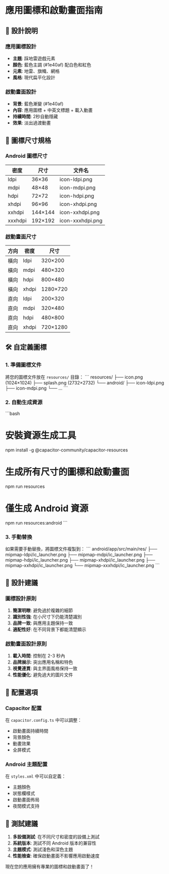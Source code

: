 # 應用圖標和啟動畫面指南

## 🎨 設計說明

### 應用圖標設計
- **主題**: 踩地雷遊戲元素
- **顏色**: 藍色主調 (#1e40af) 配白色和紅色
- **元素**: 地雷、旗幟、網格
- **風格**: 現代扁平化設計

### 啟動畫面設計
- **背景**: 藍色漸變 (#1e40af)
- **內容**: 應用圖標 + 中英文標題 + 載入動畫
- **持續時間**: 2秒自動隱藏
- **效果**: 淡出過渡動畫

## 📐 圖標尺寸規格

### Android 圖標尺寸
| 密度 | 尺寸 | 文件名 |
|------|------|--------|
| ldpi | 36×36 | icon-ldpi.png |
| mdpi | 48×48 | icon-mdpi.png |
| hdpi | 72×72 | icon-hdpi.png |
| xhdpi | 96×96 | icon-xhdpi.png |
| xxhdpi | 144×144 | icon-xxhdpi.png |
| xxxhdpi | 192×192 | icon-xxxhdpi.png |

### 啟動畫面尺寸
| 方向 | 密度 | 尺寸 |
|------|------|------|
| 橫向 | ldpi | 320×200 |
| 橫向 | mdpi | 480×320 |
| 橫向 | hdpi | 800×480 |
| 橫向 | xhdpi | 1280×720 |
| 直向 | ldpi | 200×320 |
| 直向 | mdpi | 320×480 |
| 直向 | hdpi | 480×800 |
| 直向 | xhdpi | 720×1280 |

## 🛠️ 自定義圖標

### 1. 準備圖標文件
將您的圖標文件放在 `resources/` 目錄：
\`\`\`
resources/
├── icon.png (1024×1024)
├── splash.png (2732×2732)
└── android/
    ├── icon-ldpi.png
    ├── icon-mdpi.png
    └── ...
\`\`\`

### 2. 自動生成資源
\`\`\`bash
# 安裝資源生成工具
npm install -g @capacitor-community/capacitor-resources

# 生成所有尺寸的圖標和啟動畫面
npm run resources

# 僅生成 Android 資源
npm run resources:android
\`\`\`

### 3. 手動替換
如果需要手動替換，將圖標文件複製到：
\`\`\`
android/app/src/main/res/
├── mipmap-ldpi/ic_launcher.png
├── mipmap-mdpi/ic_launcher.png
├── mipmap-hdpi/ic_launcher.png
├── mipmap-xhdpi/ic_launcher.png
├── mipmap-xxhdpi/ic_launcher.png
└── mipmap-xxxhdpi/ic_launcher.png
\`\`\`

## 🎨 設計建議

### 圖標設計原則
1. **簡潔明瞭**: 避免過於複雜的細節
2. **識別性強**: 在小尺寸下仍能清楚識別
3. **品牌一致**: 與應用主題保持一致
4. **適配性好**: 在不同背景下都能清楚顯示

### 啟動畫面設計原則
1. **載入時間**: 控制在 2-3 秒內
2. **品牌展示**: 突出應用名稱和特色
3. **視覺連貫**: 與主界面風格保持一致
4. **性能優化**: 避免過大的圖片文件

## 🔧 配置選項

### Capacitor 配置
在 `capacitor.config.ts` 中可以調整：
- 啟動畫面持續時間
- 背景顏色
- 動畫效果
- 全屏模式

### Android 主題配置
在 `styles.xml` 中可以自定義：
- 主題顏色
- 狀態欄樣式
- 啟動畫面佈局
- 夜間模式支持

## 📱 測試建議

1. **多設備測試**: 在不同尺寸和密度的設備上測試
2. **系統版本**: 測試不同 Android 版本的兼容性
3. **主題模式**: 測試淺色和深色主題
4. **性能檢查**: 確保啟動畫面不影響應用啟動速度

現在您的應用擁有專業的圖標和啟動畫面了！
